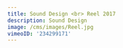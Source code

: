```yaml
---
title: Sound Design <br> Reel 2017
description: Sound Design
image: /cms/images/Reel.jpg
vimeoID: '234299171'
---
```





